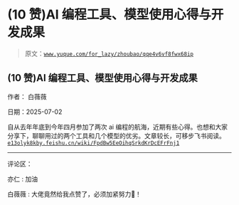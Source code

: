 # (10 赞)AI 编程工具、模型使用心得与开发成果

> 原文：[`www.yuque.com/for_lazy/zhoubao/qqe4v6vf8fwx68ip`](https://www.yuque.com/for_lazy/zhoubao/qqe4v6vf8fwx68ip)

## (10 赞)AI 编程工具、模型使用心得与开发成果

作者： 白薇薇

日期：2025-07-02

自从去年年底到今年四月参加了两次 ai 编程的航海，近期有些心得。也想和大家分享下，聊聊用过的两个工具和几个模型的优劣。文章较长，可移步飞书阅读。[`e13olyk8kby.feishu.cn/wiki/FpdBw5EeOihqSrkdKrDcEFrFnj1`](https://e13olyk8kby.feishu.cn/wiki/FpdBw5EeOihqSrkdKrDcEFrFnj1)

* * *

评论区：

亦仁 : 加油

白薇薇 : 大佬竟然给我点赞了，必须加紧努力💪！